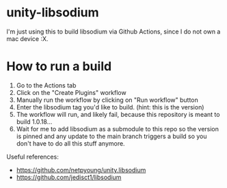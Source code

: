 # unity-libsodium

I'm just using this to build libsodium via Github Actions, since I do not own a mac device :X.

# How to run a build
1. Go to the Actions tab
2. Click on the "Create Plugins" workflow
3. Manually run the workflow by clicking on "Run workflow" button
4. Enter the libsodium tag you'd like to build. (hint: this is the version)
5. The workflow will run, and likely fail, because this repository is meant to build 1.0.18...
6. Wait for me to add libsodium as a submodule to this repo so the version is pinned and any update to the main branch triggers a build so you don't have to do all this stuff anymore.

Useful references:
- https://github.com/netpyoung/unity.libsodium
- https://github.com/jedisct1/libsodium
